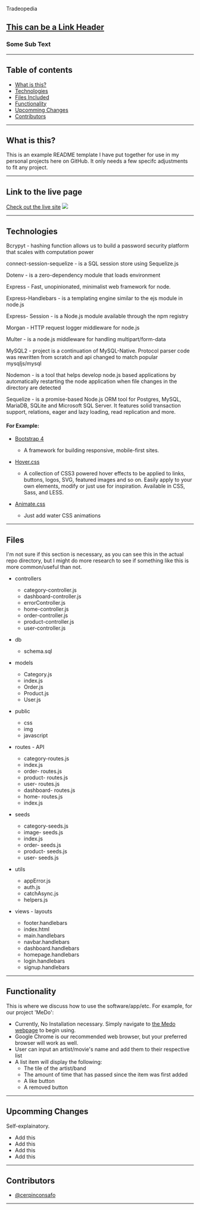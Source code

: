 Tradeopedia

## [This can be a Link Header](www.hyperlinkhere.com/)

### Some Sub Text

---

## Table of contents

- [What is this?](#what-is-this)
- [Technologies](#technologies)
- [Files Included](#files-included)
- [Functionality](#functionality)
- [Upcomming Changes](#upcomming-changes)
- [Contributors](#contributors)

---

## What is this?

This is an example README template I have put together for use in my personal projects here on GitHub. It only needs a few specifc adjustments to fit any project.

---

## Link to the live page

[Check out the live site](www.website.com)
![](example-gif.gif)

---

## Technologies

Bcrypyt - hashing function allows us to build a password security platform that scales with computation power

connect-session-sequelize - is a SQL session store using Sequelize.js

Dotenv - is a zero-dependency module that loads environment

Express - Fast, unopinionated, minimalist web framework for node.

Express-Handlebars - is a templating engine similar to the ejs module in node.js

Express- Session - is a Node.js module available through the npm registry

Morgan - HTTP request logger middleware for node.js

Multer - is a node.js middleware for handling multipart/form-data

MySQL2 - project is a continuation of MySQL-Native. Protocol parser code was rewritten from scratch and api changed to match popular mysqljs/mysql

Nodemon - is a tool that helps develop node.js based applications by automatically restarting the node application when file changes in the directory are detected

Sequelize - is a promise-based Node.js ORM tool for Postgres, MySQL, MariaDB, SQLite and Microsoft SQL Server. It features solid transaction support, relations, eager and lazy loading, read replication and more.

#### For Example:

- [Bootstrap 4](https://getbootstrap.com/)

  - A framework for building responsive, mobile-first sites.

- [Hover.css](https://ianlunn.github.io/Hover/)

  - A collection of CSS3 powered hover effects to be applied to links, buttons, logos, SVG, featured images and so on. Easily apply to your own elements, modify or just use for inspiration. Available in CSS, Sass, and LESS.

- [Animate.css](https://daneden.github.io/animate.css/)

  - Just add water CSS animations

---

## Files

I'm not sure if this section is necessary, as you can see this in the actual repo directory, but I might do more research to see if something like this is more common/useful than not.

- controllers
  - category-controller.js
  - dashboard-controller.js
  - errorController.js
  - home-controller.js
  - order-controller.js
  - product-controller.js
  - user-controller.js
- db
  - schema.sql
- models
  - Category.js
  - index.js
  - Order.js
  - Product.js
  - User.js
- public
  - css
  - img
  - javascript
- routes - API
  - category-routes.js
  - index.js
  - order- routes.js
  - product- routes.js
  - user- routes.js
  - dashboard- routes.js
  - home- routes.js
  - index.js
- seeds

  - category-seeds.js
  - image- seeds.js
  - index.js
  - order- seeds.js
  - product- seeds.js
  - user- seeds.js

- utils

  - appError.js
  - auth.js
  - catchAsync.js
  - helpers.js

- views - layouts
  - footer.handlebars
  - index.html
  - main.handlebars
  - navbar.handlebars
  - dashboard.handlebars
  - homepage.handlebars
  - login.handlebars
  - signup.handlebars

---

## Functionality

This is where we discuss how to use the software/app/etc. For example, for our project 'MeDo':

- Currently, No Installation necessary. Simply navigate to [the Medo webpage](https://mpaitgt.github.io/Medo-frontend/) to begin using.
- Google Chrome is our recommended web browser, but your preferred browser will work as well.
- User can input an artist/movie's name and add them to their respective list
- A list item will display the following:
  - The tile of the artist/band
  - The amount of time that has passed since the item was first added
  - A like button
  - A removed button

---

## Upcomming Changes

Self-explainatory.

- Add this
- Add this
- Add this
- Add this

---

## Contributors

- [@cerpinconsafo](https://github.com/cerpinconsafo)

---
